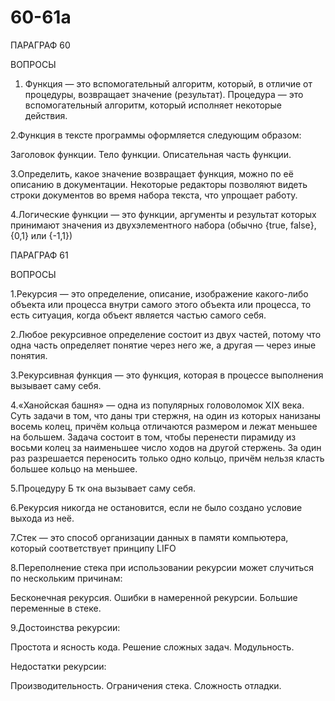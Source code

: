 # 60-61a

ПАРАГРАФ 60

ВОПРОСЫ

1. Функция — это вспомогательный алгоритм, который, в отличие от процедуры, возвращает значение (результат). Процедура — это вспомогательный алгоритм, который исполняет некоторые действия.

2.Функция в тексте программы оформляется следующим образом:

Заголовок функции. 
Тело функции. 
Описательная часть функции.

3.Определить, какое значение возвращает функция, можно по её описанию в документации. Некоторые редакторы позволяют видеть строки документов во время набора текста, что упрощает работу.

4.Логические функции — это функции, аргументы и результат которых принимают значения из двухэлементного набора (обычно {true, false}, {0,1} или {-1,1})


ПАРАГРАФ 61

ВОПРОСЫ 

1.Рекурсия — это определение, описание, изображение какого-либо объекта или процесса внутри самого этого объекта или процесса, то есть ситуация, когда объект является частью самого себя.

2.Любое рекурсивное определение состоит из двух частей, потому что одна часть определяет понятие через него же, а другая — через иные понятия. 

3.Рекурсивная функция — это функция, которая в процессе выполнения вызывает саму себя.

4.«Ханойская башня» — одна из популярных головоломок XIX века. Суть задачи в том, что даны три стержня, на один из которых нанизаны восемь колец, причём кольца отличаются размером и лежат меньшее на большем. Задача состоит в том, чтобы перенести пирамиду из восьми колец за наименьшее число ходов на другой стержень. За один раз разрешается переносить только одно кольцо, причём нельзя класть большее кольцо на меньшее. 

5.Процедуру Б тк она вызывает саму себя.

6.Рекурсия никогда не остановится, если не было создано условие выхода из неё.

7.Стек — это способ организации данных в памяти компьютера, который соответствует принципу LIFO

8.Переполнение стека при использовании рекурсии может случиться по нескольким причинам:

Бесконечная рекурсия. 
Ошибки в намеренной рекурсии.
Большие переменные в стеке.

9.Достоинства рекурсии:

Простота и ясность кода. 
Решение сложных задач.
Модульность.

Недостатки рекурсии:

Производительность. 
Ограничения стека. 
Сложность отладки.

